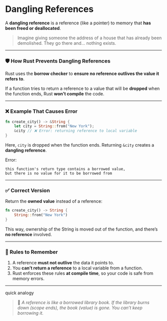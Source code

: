 # Dangling References


A **dangling reference** is a reference (like a pointer) to memory that **has been freed or deallocated**.

> Imagine giving someone the address of a house that has already been demolished. They go there and... nothing exists.

---

### 🛡️ **How Rust Prevents Dangling References**
Rust uses the **borrow checker** to **ensure no reference outlives the value it refers to**.

If a function tries to return a reference to a value that will be **dropped** when the function ends, Rust **won’t compile** the code.

---

### ❌ Example That Causes Error
```rust
fn create_city() -> &String {
    let city = String::from("New York");
    &city // ❌ Error: returning reference to local variable
}
```

Here, `city` is dropped when the function ends. Returning `&city` creates a **dangling reference**.

Error:
```
this function's return type contains a borrowed value, 
but there is no value for it to be borrowed from
```

---

### ✅ Correct Version
Return the **owned value** instead of a reference:

```rust
fn create_city() -> String {
    String::from("New York")
}
```

This way, ownership of the String is moved out of the function, and there’s **no reference** involved.

---

### 📌 Rules to Remember
1. A reference **must not outlive** the data it points to.
2. You **can’t return a reference** to a local variable from a function.
3. Rust enforces these rules **at compile time**, so your code is safe from memory errors.

---

quick analogy
> 🧠 *A reference is like a borrowed library book. If the library burns down (scope ends), the book (value) is gone. You can’t keep borrowing it.*

